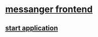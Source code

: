 # [messanger frontend](https://github.com/netology-code/ahj-homeworks/blob/simplification/sse-ws/README.md)

## [start application](https://russianstupidcode.github.io/messanger-websocket-frontend/)
